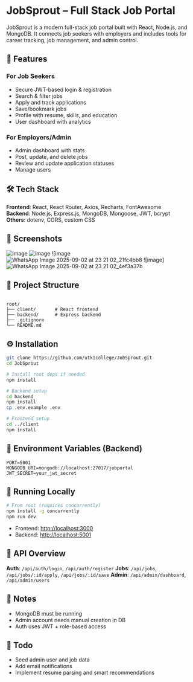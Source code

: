 # JobSprout – Full Stack Job Portal

JobSprout is a modern full-stack job portal built with React, Node.js, and MongoDB. It connects job seekers with employers and includes tools for career tracking, job management, and admin control.

## 🚀 Features

### For Job Seekers
- Secure JWT-based login & registration
- Search & filter jobs
- Apply and track applications
- Save/bookmark jobs
- Profile with resume, skills, and education
- User dashboard with analytics

### For Employers/Admin
- Admin dashboard with stats
- Post, update, and delete jobs
- Review and update application statuses
- Manage users

## 🛠 Tech Stack

**Frontend**: React, React Router, Axios, Recharts, FontAwesome  
**Backend**: Node.js, Express.js, MongoDB, Mongoose, JWT, bcrypt  
**Others**: dotenv, CORS, custom CSS

## 📸 Screenshots
![image](https://github.com/user-attachments/assets/dbe7dd7c-9fb0-408c-8c3c-3da963038684)
![image](https://github.com/user-attachments/assets/069ade25-8fa5-4a36-b1b4-9dac8324a2e9)
![image![WhatsApp Image 2025-09-02 at 23 21 02_21fc4bb8](https://github.com/user-attachments/assets/9e1ab936-cdd2-4b96-b9d7-a8b25f959db0)
![image]![WhatsApp Image 2025-09-02 at 23 21 02_4ef3a37b](https://github.com/user-attachments/assets/af6d6436-01b6-44eb-bb82-9f2fb8843529)




## 🧩 Project Structure

```

root/
├── client/       # React frontend
├── backend/      # Express backend
├── .gitignore
└── README.md

````

## ⚙️ Installation

```bash
git clone https://github.com/utk1college/JobSprout.git
cd JobSprout

# Install root deps if needed
npm install

# Backend setup
cd backend
npm install
cp .env.example .env

# Frontend setup
cd ../client
npm install
````

## 🔐 Environment Variables (Backend)

```env
PORT=5001
MONGODB_URI=mongodb://localhost:27017/jobportal
JWT_SECRET=your_jwt_secret
```

## 🏃 Running Locally

```bash
# From root (requires concurrently)
npm install -g concurrently
npm run dev
```

* Frontend: [http://localhost:3000](http://localhost:3000)
* Backend: [http://localhost:5001](http://localhost:5001)

## 🔧 API Overview

**Auth**: `/api/auth/login`, `/api/auth/register`
**Jobs**: `/api/jobs`, `/api/jobs/:id/apply`, `/api/jobs/:id/save`
**Admin**: `/api/admin/dashboard`, `/api/admin/users`

## 🧠 Notes

* MongoDB must be running
* Admin account needs manual creation in DB
* Auth uses JWT + role-based access

## 📌 Todo

- Seed admin user and job data
- Add email notifications
- Implement resume parsing and smart recommendations


